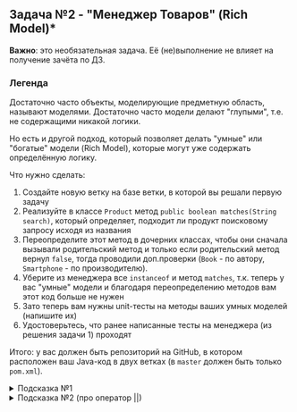 ## Задача №2 - "Менеджер Товаров" (Rich Model)*

**Важно**: это необязательная задача. Её (не)выполнение не влияет на получение зачёта по ДЗ.

### Легенда

Достаточно часто объекты, моделирующие предметную область, называют моделями. Достаточно часто модели делают "глупыми", т.е. не содержащими никакой логики.

Но есть и другой подход, который позволяет делать "умные" или "богатые" модели (Rich Model), которые могут уже содержать определённую логику.

Что нужно сделать:
1. Создайте новую ветку на базе ветки, в которой вы решали первую задачу
1. Реализуйте в классе `Product` метод `public boolean matches(String search)`, который определяет, подходит ли продукт поисковому запросу исходя из названия
1. Переопределите этот метод в дочерних классах, чтобы они сначала вызывали родительский метод и только если родительский метод вернул `false`, тогда проводили доп.проверки (`Book` - по автору, `Smartphone` - по производителю).
1. Уберите из менеджера все `instanceof` и метод `matches`, т.к. теперь у вас "умные" модели и благодаря переопределению методов вам этот код больше не нужен
1. Зато теперь вам нужны unit-тесты на методы ваших умных моделей (напишите их)
1. Удостоверьтесь, что ранее написанные тесты на менеджера (из решения задачи 1) проходят

Итого: у вас должен быть репозиторий на GitHub, в котором расположен ваш Java-код в двух ветках (в `master` должен быть только `pom.xml`).

<details>
  <summary>Подсказка №1</summary>

```java
public class ProductManager {
  // добавьте необходимые поля, конструкторы и методы

  public Product[] searcyBy(String text) {
    Product[] result = new Product[0];
    for (Product product: repository.findAll()) {
      if (product.matches(text)) {
        Product[] tmp = new Product[result.length + 1];
        // используйте System.arraycopy, чтобы скопировать всё из result в tmp
        tmp[tmp.length - 1] = product;
        result = tmp;
      }
    }
    return result;
  }
}
```
</details>

<details>
  <summary>Подсказка №2 (про оператор ||)</summary>

У нас есть замечательный логический оператор `||`, который работает следующим образом: вычисляет правую часть выражения только в случае, если левая равна `false`

```java
public class Book {
  // ваши поля, конструкторы, методы
  public boolean matches(String search) {
    return super.matches(search) || ... ваше выражение ...;
  }
}
```

Никто не говорит, что этот вариант лучше вот этого (наоборт, этот легче тестировать и отлаживать):
```java
public class Book {
  // ваши поля, конструкторы, методы
  public boolean matches(String search) {
    if (super.matches(search)) {
      return true;
    }
    return ... ваше выражение ...;
  }
}
```

Но вы должны знать оба варианта.
</details>